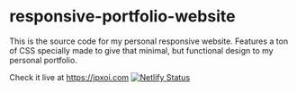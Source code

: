 # responsive-portfolio-website
This is the source code for my personal responsive website. Features a ton of CSS specially made to give that minimal, but functional design to my personal portfolio.

Check it live at https://jpxoi.com
[![Netlify Status](https://api.netlify.com/api/v1/badges/8345494c-4d35-41e0-ab75-d506314c90b8/deploy-status)](https://app.netlify.com/sites/jpxoi/deploys)
